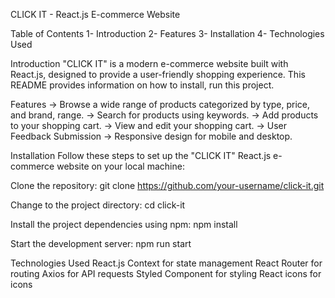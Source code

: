 CLICK IT - React.js E-commerce Website

Table of Contents
1- Introduction
2- Features
3- Installation
4- Technologies Used

Introduction
"CLICK IT" is a modern e-commerce website built with React.js, designed to provide a user-friendly shopping experience. This README provides information on how to install, run this project.

Features
-> Browse a wide range of products categorized by type, price, and brand, range.
-> Search for products using keywords.
-> Add products to your shopping cart.
-> View and edit your shopping cart.
-> User Feedback Submission
-> Responsive design for mobile and desktop.

Installation
Follow these steps to set up the "CLICK IT" React.js e-commerce website on your local machine:

Clone the repository:
git clone https://github.com/your-username/click-it.git

Change to the project directory:
cd click-it

Install the project dependencies using npm:
npm install

Start the development server:
npm run start

Technologies Used
React.js
Context for state management
React Router for routing
Axios for API requests
Styled Component for styling
React icons for icons
